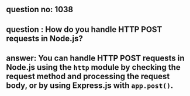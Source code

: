 
      
## question no: 1038

## question : How do you handle HTTP POST requests in Node.js?

## answer: You can handle HTTP POST requests in Node.js using the `http` module by checking the request method and processing the request body, or by using Express.js with `app.post()`.
      